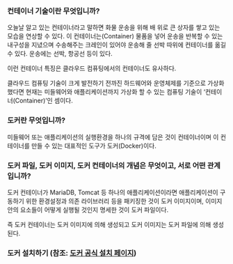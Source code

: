 ### 컨테이너 기술이란 무엇입니까?

오늘날 알고 있는 컨테이너라고 말하면 화물 운송을 위해 배 위로 큰 상자를 쌓고 있는 모습을 연상할 수 있다. 이 컨테이너는(Container) 물품을 넣어 운송을 반복할 수 있는 내구성을 지녔으며 수송해주는 크레인이 있어야 운송해 줄 선박 따위에 컨테이너를 옮길 수 있다. 운송에는 선박, 항공선 등이 있다.

이런 컨테이너 특징은 클라우드 컴퓨팅에서의 컨테이너도 유사하다.

클라우드 컴퓨팅 기술이 크게 발전하기 전까진 하드웨어와 운영체제를 기준으로 가상화 했다면 현재는 미들웨어와 애플리케이션까지 가상화 할 수 있는 컴퓨팅 기술이 ‘컨테이너(Container)’인 셈이다.

### 도커란 무엇입니까?

미들웨어 또는 애플리케이션의 실행환경을 하나의 규격에 담은 것이 컨테이너이며 이 컨테이너를 만들 수 있는 대표적인 도구가 도커(Docker)이다.

### 도커 파일, 도커 이미지, 도커 컨테이너의 개념은 무엇이고, 서로 어떤 관계입니까?

도커 컨테이너가 MariaDB, Tomcat 등 하나의 애플리케이션이라면 애플리케이션이 구동하기 위한 환경설정과 의존 라이브러리 등을 패키징한 것이 도커 이미지이며, 이미지 안의 요소들이 어떻게 실행될 것인지 명세한 것이 도커 파일이다.

즉 도커 컨테이너는 도커 이미지에 의해 생성되고 도커 이미지는 도커 파일에 의해 생성된다.

### 도커 설치하기 (참조: [도커 공식 설치 페이지](https://docs.docker.com/engine/install/))